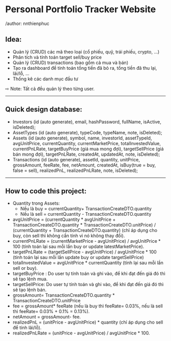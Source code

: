 # Personal Portfolio Tracker Website

/author: nnthienphuc

## Idea:

- Quản lý (CRUD) các mã theo loại (cổ phiếu, quỹ, trái phiếu, crypto, …)
- Phân tích và tính toán target sell/buy price
- Quản lý (CRUD) transactions (bao gồm cả mua và bán)
- Tạo ra dashboard để tính toán tổng tiền đã bỏ ra, tổng tiền đã thu lại, lãi/lỗ, …
- Thống kê các danh mục đầu tư

⇨ Note: Tất cả đều quản lý theo từng user.

---

## Quick design database:

- Investors (id (auto generate), email, hashPassword, fullName, isActive, isDeleted);
- AssetTypes (id (auto generate), typeCode, typeName, note, isDeleted);
- Assets (id (auto generate), symbol, name, investorId, assetTypeId, avgUnitPrice, currentQuantity, currentMarketPrice, totalInvestedValue, currentPnLRate, targetBuyPrice (giá mua mong đợi), targetSellPrice (giá bán mong đợi), targetPnLRate, createdAt, updatedAt, note, isDeleted);
- Transactions (id (auto generate), assetId, quantity, unitPrice, grossAmount, feeRate, fee, netAmount, createdAt, isBuy(true = buy, false = sell), realizedPnL, realizedPnLRate, note, isDeleted);

---

## How to code this project:

- Quantity trong Assets:
    - Nếu là buy = currentQuantity+ TransactionCreateDTO.quantity
    - Nếu là sell = currentQuantity - TransactionCreateDTO.quantity
- avgUnitPrice = (currentQuantity * avgUnitPrice + TransactionCreateDTO.quantity * TransactionCreateDTO.unitPrice) / (currentQuantity + TransactionCreateDTO.quantity) (chỉ áp dụng cho buy, còn sell thì không cần tính vì nó không thay đổi).
- currentPnLRate = (currentMarketPrice - avgUnitPrice) / avgUnitPrice * 100 (tính toán lại sau mỗi lần buy or update latestMarketPrice).
- targetPnLRate = (targetSellPrice - avgUnitPrice) / avgUnitPrice * 100 (tính toán lại sau mỗi lần update buy or update targetSellPrice)
- totalInvestedValue = avgUnitPrice * currentQuantity (tính lại sau mỗi lần sell or buy).
- targetBuyPrice : Do user tự tính toán và ghi vào, để khi đạt đến giá đó thì sẽ tạo lệnh mua.
- targetSellPrice: Do user tự tính toán và ghi vào, để khi đạt đến giá đó thì sẽ tạo lệnh bán.
- grossAmount= TransactionCreateDTO.quantity * TransactionCreateDTO.unitPrice
- fee = grossAmount* feeRate (nếu là buy thì feeRate= 0.03%, nếu là sell thì feeRate= 0.03% + 0.1% = 0.13%).
- netAmount = grossAmount- fee.
- realizedPnL = (unitPrice - avgUnitPrice) * quantity (chỉ áp dụng cho sell để tính lãi/lỗ).
- realizedPnLRate =  (unitPrice - avgUnitPrice) / avgUnitPrice * 100.